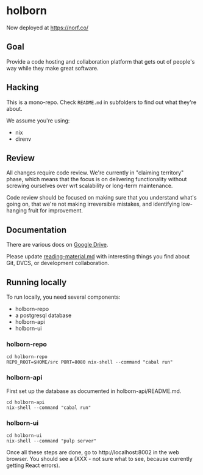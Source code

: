 # holborn

Now deployed at https://norf.co/

## Goal

Provide a code hosting and collaboration platform that gets out of people's
way while they make great software.

## Hacking

This is a mono-repo. Check `README.md` in subfolders to find out what they're
about.

We assume you're using:

* nix
* direnv

## Review

All changes require code review. We're currently in "claiming territory"
phase, which means that the focus is on delivering functionality without
screwing ourselves over wrt scalability or long-term maintenance.

Code review should be focused on making sure that you understand what's going
on, that we're not making irreversible mistakes, and identifying low-hanging
fruit for improvement.

## Documentation

There are various docs on
[Google Drive](https://drive.google.com/drive/folders/0BzzRizsvL_4ONVBMZU9wSlkwOTg).

Please update [reading-material.md](reading-material.md) with interesting
things you find about Git, DVCS, or development collaboration.

## Running locally

To run locally, you need several components:

* holborn-repo
* a postgresql database
* holborn-api
* holborn-ui

### holborn-repo

```
cd holborn-repo
REPO_ROOT=$HOME/src PORT=8080 nix-shell --command "cabal run"
```

### holborn-api

First set up the database as documented in holborn-api/README.md.

```
cd holborn-api
nix-shell --command "cabal run"
```

### holborn-ui

```
cd holborn-ui
nix-shell --command "pulp server"
```

Once all these steps are done, go to http://localhost:8002 in the web browser.
You should see a (XXX - not sure what to see, because currently getting React
errors).
